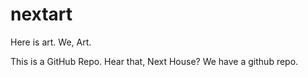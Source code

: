 nextart
=======

Here is art. We, Art.

This is a GitHub Repo. Hear that, Next House? We have a github repo.
